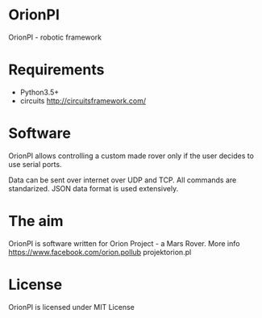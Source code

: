 # OrionPI
OrionPI - robotic framework

Requirements
============
* Python3.5+
* circuits http://circuitsframework.com/

Software
========
OrionPI allows controlling a custom made rover only if the user decides to use serial ports.

Data can be sent over internet over UDP and TCP. All commands are standarized. JSON data format is used extensively.

The aim
=======
OrionPI is software written for Orion Project - a Mars Rover.
More info https://www.facebook.com/orion.pollub projektorion.pl

License
=======
OrionPI is licensed under MIT License
